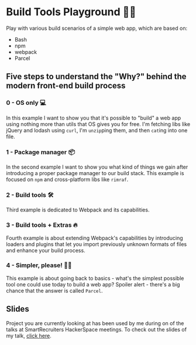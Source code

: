 # Build Tools Playground 👷‍♂️

Play with various build scenarios of a simple web app, which are based on:

* Bash
* npm
* webpack
* Parcel

## Five steps to understand the "Why?" behind the modern front-end build process 

### 0 - OS only 💻

In this example I want to show you that it's possible to "build" a web app using nothing more than utils that OS gives you for free. I'm fetching libs like jQuery and lodash using `curl`, I'm `unzip`ping them, and then `cat`ing into one file.

### 1 - Package manager 📦

In the second example I want to show you what kind of things we gain after introducing a proper package manager to our build stack. This example is focused on `npm` and cross-platform libs like `rimraf`.

### 2 - Build tools 🛠

Third example is dedicated to Webpack and its capabilities.

### 3 - Build tools + Extras 🔥

Fourth example is about extending Webpack's capabilities by introducing loaders and plugins that let you import previously unknown formats of files and enhance your build process.

### 4 - Simpler, please! 🧘‍♀️

This example is about going back to basics - what's the simplest possible tool one could use today to build a web app? Spoiler alert - there's a big chance that the answer is called `Parcel`.

## Slides

Project you are currently looking at has been used by me during on of the talks at SmartRecruiters HackerSpace meetings. To check out the slides of my talk, [click here](https://docs.google.com/presentation/d/132MLdeEa8wt1RnYD9DOZRRJ1Ofss0ZwYgmcZ0hTZDxk/edit?usp=sharing).